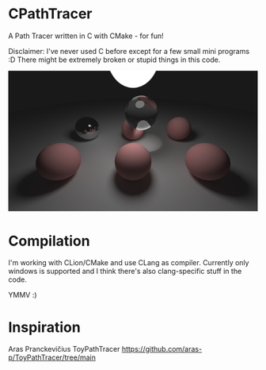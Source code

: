 # CPathTracer

A Path Tracer written in C with CMake - for fun!

Disclaimer: I've never used C before except for a few small mini programs :D
There might be extremely broken or stupid things in this code.

![Image](image.png?raw=true "Image")

# Compilation

I'm working with CLion/CMake and use CLang as compiler.
Currently only windows is supported and I think there's also clang-specific stuff in the code.

YMMV :)

# Inspiration

Aras Pranckevičius ToyPathTracer https://github.com/aras-p/ToyPathTracer/tree/main
